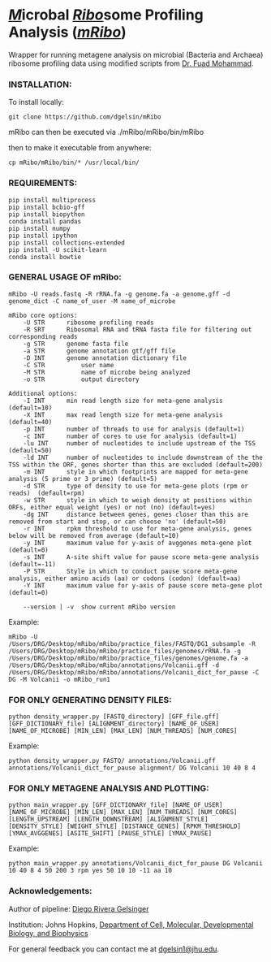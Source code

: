 # <ins>*M*</ins>icrobal <ins>*Ribo*</ins>some Profiling Analysis (<ins>*mRibo*</ins>)
Wrapper for running metagene analysis on microbial (Bacteria and Archaea) ribosome profiling data using modified scripts from [Dr. Fuad Mohammad](https://github.com/dgelsin/2018_Bacterial_Pipeline_riboseq).

### INSTALLATION:
To install locally:
```
git clone https://github.com/dgelsin/mRibo
```
mRibo can then be executed via ./mRibo/mRibo/bin/mRibo

then to make it executable from anywhere:
```
cp mRibo/mRibo/bin/* /usr/local/bin/
```

### REQUIREMENTS:
```pip install DateTime
pip install multiprocess
pip install bcbio-gff
pip install biopython
conda install pandas
pip install numpy
pip install ipython
pip install collections-extended
pip install -U scikit-learn
conda install bowtie
```

### GENERAL USAGE OF mRibo:
```
mRibo -U reads.fastq -R rRNA.fa -g genome.fa -a genome.gff -d genome_dict -C name_of_user -M name_of_microbe

mRibo core options:
	-U STR		ribosome profiling reads
	-R SRT		Ribosomal RNA and tRNA fasta file for filtering out corresponding reads
	-g STR		genome fasta file
	-a STR		genome annotation gtf/gff file
	-D INT		genome annotation dictionary file
	-C STR      	user name
	-M STR      	name of microbe being analyzed
	-o STR          output directory

Additional options:
	-I INT		min read length size for meta-gene analysis (default=10)
	-X INT		max read length size for meta-gene analysis (default=40)
	-p INT		number of threads to use for analysis (default=1)
	-c INT		number of cores to use for analysis (default=1)
	-lu INT		number of nucleotides to include upstream of the TSS (default=50)
	-ld INT		number of nucleotides to include downstream of the the TSS within the ORF, genes shorter than this are excluded (default=200)
	-m INT		style in which footprints are mapped for meta-gene analysis (5 prime or 3 prime) (default=5)
	-d STR		type of density to use for meta-gene plots (rpm or reads)  (default=rpm)
	-w STR		style in which to weigh density at positions within ORFs, either equal weight (yes) or not (no) (default=yes)
	-dg INT		distance between genes, genes closer than this are removed from start and stop, or can choose 'no' (default=50)
	-r INT		rpkm threshold to use for meta-gene analysis, genes below will be removed from average (default=10)
	-y INT		maximum value for y-axis of avggenes meta-gene plot (default=0)
	-s INT		A-site shift value for pause score meta-gene analysis (default=-11)
	-P STR		Style in which to conduct pause score meta-gene analysis, either amino acids (aa) or codons (codon) (default=aa)
	-Y INT		maximum value for y-axis of pause score meta-gene plot (default=0)

	--version | -v	show current mRibo version
```

Example:
```
mRibo -U /Users/DRG/Desktop/mRibo/mRibo/practice_files/FASTQ/DG1_subsample -R /Users/DRG/Desktop/mRibo/mRibo/practice_files/genomes/rRNA.fa -g /Users/DRG/Desktop/mRibo/mRibo/practice_files/genomes/genome.fa -a /Users/DRG/Desktop/mRibo/mRibo/annotations/Volcanii.gff -d /Users/DRG/Desktop/mRibo/mRibo/annotations/Volcanii_dict_for_pause -C DG -M Volcanii -o mRibo_run1
```


### FOR ONLY GENERATING DENSITY FILES:
```
python density_wrapper.py [FASTQ_directory] [GFF_file.gff] [GFF_DICTIONARY_file] [ALIGNMENT_directory] [NAME_OF_USER] [NAME_OF_MICROBE] [MIN_LEN] [MAX_LEN] [NUM_THREADS] [NUM_CORES]
```

Example:
```
python density_wrapper.py FASTQ/ annotations/Volcanii.gff annotations/Volcanii_dict_for_pause alignment/ DG Volcanii 10 40 8 4
```


### FOR ONLY METAGENE ANALYSIS AND PLOTTING:
```
python main_wrapper.py [GFF_DICTIONARY_file] [NAME_OF_USER] [NAME_OF_MICROBE] [MIN_LEN] [MAX_LEN] [NUM_THREADS] [NUM_CORES] [LENGTH_UPSTREAM] [LENGTH_DOWNSTREAM] [ALIGNMENT_STYLE] [DENSITY_STYLE] [WEIGHT_STYLE] [DISTANCE_GENES] [RPKM_THRESHOLD] [YMAX_AVGGENES] [ASITE_SHIFT] [PAUSE_STYLE] [YMAX_PAUSE]
```

Example:
```
python main_wrapper.py annotations/Volcanii_dict_for_pause DG Volcanii 10 40 8 4 50 200 3 rpm yes 50 10 10 -11 aa 10
```


### Acknowledgements:

Author of pipeline: [Diego Rivera Gelsinger](https://github.com/dgelsin)

Institution: Johns Hopkins, [Department of Cell, Molecular, Developmental Biology, and Biophysics](https://cmdb.jhu.edu/)

For general feedback you can contact me at [dgelsin1@jhu.edu](mailto:dgelsin1@jhu.edu). 
